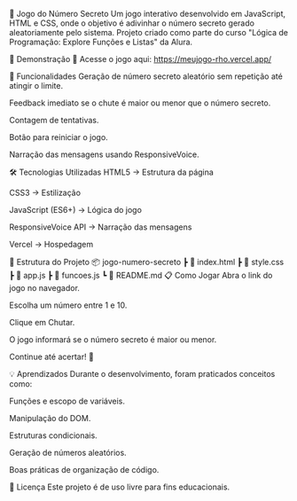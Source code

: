🎯 Jogo do Número Secreto
Um jogo interativo desenvolvido em JavaScript, HTML e CSS, onde o objetivo é adivinhar o número secreto gerado aleatoriamente pelo sistema. Projeto criado como parte do curso "Lógica de Programação: Explore Funções e Listas" da Alura.

📸 Demonstração
🔗 Acesse o jogo aqui: https://meujogo-rho.vercel.app/

🚀 Funcionalidades
Geração de número secreto aleatório sem repetição até atingir o limite.

Feedback imediato se o chute é maior ou menor que o número secreto.

Contagem de tentativas.

Botão para reiniciar o jogo.

Narração das mensagens usando ResponsiveVoice.

🛠️ Tecnologias Utilizadas
HTML5 → Estrutura da página

CSS3 → Estilização

JavaScript (ES6+) → Lógica do jogo

ResponsiveVoice API → Narração das mensagens

Vercel → Hospedagem

📂 Estrutura do Projeto
📦 jogo-numero-secreto
 ┣ 📜 index.html
 ┣ 📜 style.css
 ┣ 📜 app.js
 ┣ 📜 funcoes.js
 ┗ 📜 README.md
📋 Como Jogar
Abra o link do jogo no navegador.

Escolha um número entre 1 e 10.

Clique em Chutar.

O jogo informará se o número secreto é maior ou menor.

Continue até acertar! 🎉

💡 Aprendizados
Durante o desenvolvimento, foram praticados conceitos como:

Funções e escopo de variáveis.

Manipulação do DOM.

Estruturas condicionais.

Geração de números aleatórios.

Boas práticas de organização de código.

📜 Licença
Este projeto é de uso livre para fins educacionais.
